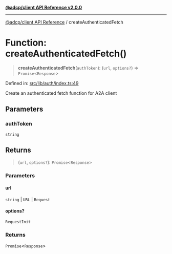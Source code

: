[**@adcp/client API Reference v2.0.0**](../README.md)

***

[@adcp/client API Reference](../README.md) / createAuthenticatedFetch

# Function: createAuthenticatedFetch()

> **createAuthenticatedFetch**(`authToken`): (`url`, `options?`) => `Promise`\<`Response`\>

Defined in: [src/lib/auth/index.ts:49](https://github.com/adcontextprotocol/adcp-client/blob/9ed0be764adbd110916d257101c95a577b3f15c8/src/lib/auth/index.ts#L49)

Create an authenticated fetch function for A2A client

## Parameters

### authToken

`string`

## Returns

> (`url`, `options?`): `Promise`\<`Response`\>

### Parameters

#### url

`string` | `URL` | `Request`

#### options?

`RequestInit`

### Returns

`Promise`\<`Response`\>
